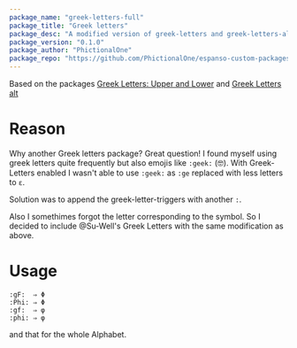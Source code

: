 ```yaml
---
package_name: "greek-letters-full"
package_title: "Greek letters"
package_desc: "A modified version of greek-letters and greek-letters-alt to include a dangling `:`"
package_version: "0.1.0"
package_author: "PhictionalOne"
package_repo: "https://github.com/PhictionalOne/espanso-custom-packages"
---
```


Based on the packages [Greek Letters: Upper and Lower](https://hub.espanso.org/packages/greek-letters/) and [Greek Letters alt](https://github.com/Su-Well/espanso-package-greek-letters)

# Reason

Why another Greek letters package? Great question! I found myself using greek letters quite frequently but also emojis like `:geek:` (🤓). 
With Greek-Letters enabled I wasn't able to use `:geek:` as `:ge` replaced with less letters to `ε`.

Solution was to append the greek-letter-triggers with another `:`.

Also I somethimes forgot the letter corresponding to the symbol. So I decided to include @Su-Well's Greek Letters with the same modification as above.


# Usage

```
:gF:  ⇒ Φ
:Phi: ⇒ Φ
:gf:  ⇒ φ 
:phi: ⇒ φ
```

and that for the whole Alphabet.
